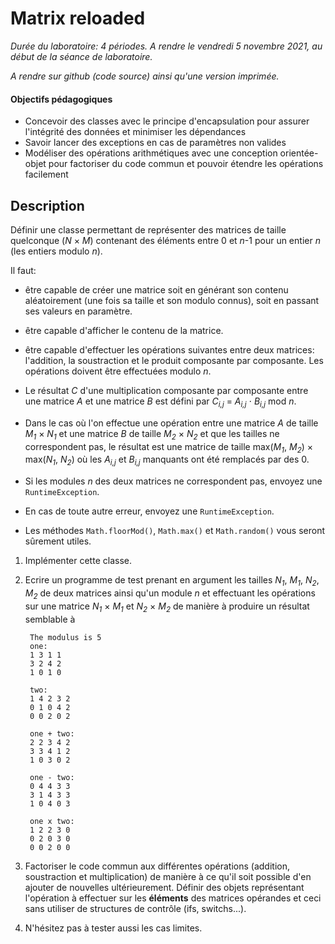 # Matrix reloaded

_Durée du laboratoire: 4 périodes. A rendre le vendredi 5 novembre 2021, au début de la séance de laboratoire._

_A rendre sur github (code source) ainsi qu'une version imprimée._

#### Objectifs pédagogiques

* Concevoir des classes avec le principe d'encapsulation pour assurer l'intégrité des données et minimiser les dépendances
* Savoir lancer des exceptions en cas de paramètres non valides
* Modéliser des opérations arithmétiques avec une conception orientée-objet pour factoriser du code commun et pouvoir étendre les opérations facilement

## Description

Définir une classe permettant de représenter des matrices de taille
quelconque (_N_ × _M_) contenant des éléments entre 0 et _n_-1 pour un
entier _n_ (les entiers modulo _n_).

Il faut:

* être capable de créer une matrice soit en générant son contenu
  aléatoirement (une fois sa taille et son modulo connus), soit en
  passant ses valeurs en paramètre.

* être capable d'afficher le contenu de la matrice.

* être capable d'effectuer les opérations suivantes entre deux
  matrices: l'addition, la soustraction et le produit composante par
  composante. Les opérations doivent être effectuées modulo _n_.

* Le résultat _C_ d'une multiplication composante par composante entre
  une matrice _A_ et une matrice _B_ est défini par 
  _C<sub>i,j</sub>_ = _A<sub>i,j</sub>_ ⋅ _B<sub>i,j</sub>_ mod _n_.

* Dans le cas où l'on effectue une opération entre une matrice _A_ de
  taille _M<sub>1</sub>_ × _N<sub>1</sub>_ et une matrice _B_ de
  taille _M<sub>2</sub>_ × _N<sub>2</sub>_ et que les tailles ne
  correspondent pas, le résultat est une matrice de taille
  max(_M<sub>1</sub>_, _M<sub>2</sub>_) × max(_N<sub>1</sub>_, _N<sub>2</sub>_)
  où les _A<sub>i,j</sub>_ et _B<sub>i,j</sub>_ manquants ont été
  remplacés par des 0.

* Si les modules _n_ des deux matrices ne correspondent pas, envoyez
  une `RuntimeException`.

* En cas de toute autre erreur, envoyez une `RuntimeException`.

* Les méthodes `Math.floorMod()`, `Math.max()` et `Math.random()` vous
  seront sûrement utiles.

1. Implémenter cette classe.

2. Ecrire un programme de test prenant en argument les tailles
   _N<sub>1</sub>_, _M<sub>1</sub>_, _N<sub>2</sub>_, _M<sub>2</sub>_
   de deux matrices ainsi qu'un module _n_ et effectuant les
   opérations sur une matrice _N<sub>1</sub>_ × _M<sub>1</sub>_ et
   _N<sub>2</sub>_ × _M<sub>2</sub>_ de manière à produire un résultat
   semblable à

        The modulus is 5
        one:
        1 3 1 1 
        3 2 4 2 
        1 0 1 0 

        two:
        1 4 2 3 2 
        0 1 0 4 2 
        0 0 2 0 2 

        one + two:
        2 2 3 4 2 
        3 3 4 1 2 
        1 0 3 0 2 

        one - two:
        0 4 4 3 3 
        3 1 4 3 3 
        1 0 4 0 3 

        one x two:
        1 2 2 3 0 
        0 2 0 3 0 
        0 0 2 0 0 

3. Factoriser le code commun aux différentes opérations (addition, soustraction et multiplication) de manière à ce qu'il soit possible d'en ajouter de nouvelles ultérieurement. Définir des objets représentant l'opération à effectuer sur les __éléments__ des matrices opérandes et ceci sans utiliser de structures de contrôle (ifs, switchs...).

4. N'hésitez pas à tester aussi les cas limites.

